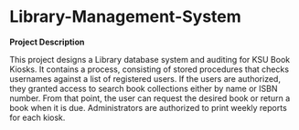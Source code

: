 # Library-Management-System

**Project Description**

This project designs a Library database system and auditing for KSU Book Kiosks. It contains a process, consisting of stored procedures that checks usernames against a list of registered users. If the users are authorized, they granted access to search book collections either by name or ISBN number. From that point, the user can request the desired book or return a book when it is due. Administrators are authorized to print weekly reports for each kiosk.
